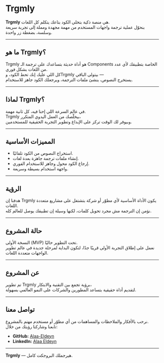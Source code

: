 # Trgmly

**Trgmly** هي منصة ذكية بتخلي الكود بتاعك يتكلم كل اللغات.  
بنحوّل عملية ترجمة واجهات المستخدم من مهمة مجهدة ومملة إلى تجربة سريعة وسلسة، بضغطة زر واحدة.

---

## ما هو Trgmly؟

Trgmly هو أداة حديثة بتساعدك على ترجمة الـ Components الخاصة بتطبيقك لأي عدد من اللغات بشكل فوري.  
كل اللي عليك إنك تحط الكود، وTrgmly بيتولى الباقي —  
يستخرج النصوص، ينشئ ملفات الترجمة، ويرجعلك الكود جاهز للاستخدام.

---

## لماذا Trgmly؟

في عالم السرعة اللي إحنا فيه، كل ثانية مهمة.  
Trgmly بيخلّصك من العمل اليدوي المتكرر،  
وبيوفر لك الوقت تركز على الإبداع وتطوير التجربة الحقيقية للمستخدمين.

---

## المميزات الأساسية

- استخراج النصوص من الكود تلقائيًا.  
- إنشاء ملفات ترجمة جاهزة بعدة لغات.  
- إرجاع الكود محول وجاهز للاستخدام الفوري.  
- واجهة استخدام بسيطة وسريعة.  

---

## الرؤية

هدفنا إن Trgmly يكون الأداة الأساسية لأي مطوّر أو شركة بتشتغل على مشاريع متعددة اللغات.  
نؤمن إن الترجمة مش مجرد تحويل كلمات، لكنها وسيلة إن تطبيقك يوصل للعالم كله.

---

## حالة المشروع

النسخة الأولى (MVP) تحت التطوير حاليًا.  
نعمل على إطلاق التجربة الأولى قريبًا جدًا، لتكون البداية لمرحلة جديدة في عالم تطوير الواجهات متعددة اللغات.

---

## عن المشروع

تم تطوير Trgmly برؤية تجمع بين التقنية والابتكار،  
لتقديم أداة حقيقية بتساعد المطورين والشركات على النمو العالمي بسهولة.

---

## تواصل معنا

نرحب بالأفكار والملاحظات والمساهمات من أي مطوّر أو مستخدم مهتم بالمشروع.  
تابعنا وشاركنا رؤيتك من خلال:

- **GitHub:** [Alaa-Eldeyn](https://github.com/Alaa-Eldeyn)  
- **LinkedIn:** [Alaa Eldeyn](https://www.linkedin.com/in/alaa-eldeyn)

---

**Trgmly** — هيرجملك البروجكت كامل.
